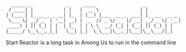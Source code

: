 <pre><code>
  _____ _             _     _____                 _
 / ____| |           | |   |  __ \               | |
| (___ | |_ __ _ _ __| |_  | |__) |___  __ _  ___| |_ ___  _ __
 \___ \| __/ _` | '__| __| |  _  // _ \/ _` |/ __| __/ _ \| '__|
 ____) | || (_| | |  | |_  | | \ \  __/ (_| | (__| || (_) | |
|_____/ \__\__,_|_|   \__| |_|  \_\___|\__,_|\___|\__\___/|_|
</code></pre>

Start Reactor is a long task in Among Us to run in the command line
